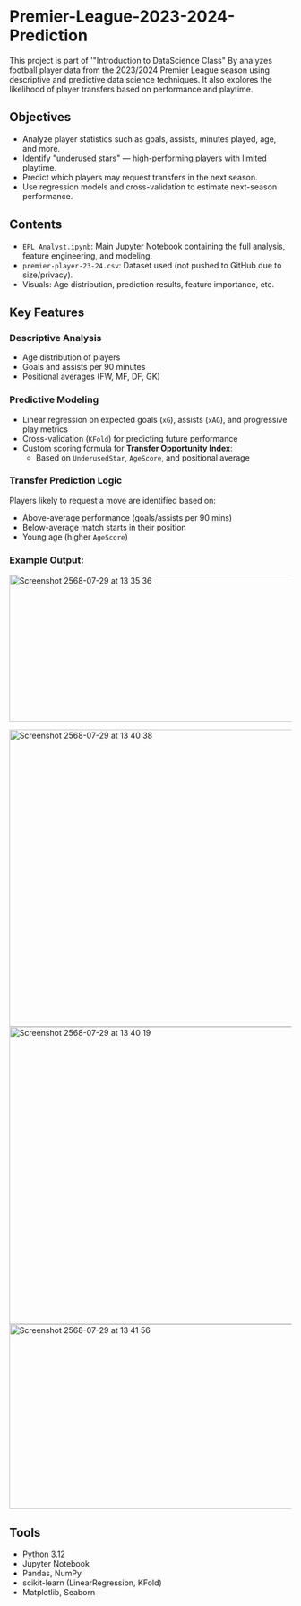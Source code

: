 # Premier-League-2023-2024-Prediction

This project is part of '"Introduction to DataScience Class" By analyzes football player data from the 2023/2024 Premier League season using descriptive and predictive data science techniques. It also explores the likelihood of player transfers based on performance and playtime.

## Objectives

- Analyze player statistics such as goals, assists, minutes played, age, and more.
- Identify "underused stars" — high-performing players with limited playtime.
- Predict which players may request transfers in the next season.
- Use regression models and cross-validation to estimate next-season performance.

## Contents

- `EPL Analyst.ipynb`: Main Jupyter Notebook containing the full analysis, feature engineering, and modeling.
- `premier-player-23-24.csv`: Dataset used (not pushed to GitHub due to size/privacy).
- Visuals: Age distribution, prediction results, feature importance, etc.

##  Key Features

###  Descriptive Analysis
- Age distribution of players
- Goals and assists per 90 minutes
- Positional averages (FW, MF, DF, GK)

###  Predictive Modeling
- Linear regression on expected goals (`xG`), assists (`xAG`), and progressive play metrics
- Cross-validation (`KFold`) for predicting future performance
- Custom scoring formula for **Transfer Opportunity Index**:
  - Based on `UnderusedStar`, `AgeScore`, and positional average

###  Transfer Prediction Logic

Players likely to request a move are identified based on:

- Above-average performance (goals/assists per 90 mins)
- Below-average match starts in their position
- Young age (higher `AgeScore`)

###  Example Output: </ba>

<img width="585" height="262" alt="Screenshot 2568-07-29 at 13 35 36" src="https://github.com/user-attachments/assets/f907add5-a6cb-40c5-98a1-8563a1329721" /> </ba>

<img width="1118" height="530" alt="Screenshot 2568-07-29 at 13 40 38" src="https://github.com/user-attachments/assets/40a621f6-ee43-4d77-a5b0-4f877b9ec884" />

<img width="1117" height="530" alt="Screenshot 2568-07-29 at 13 40 19" src="https://github.com/user-attachments/assets/04fb6bc0-8616-4b6e-85fb-db83116a423b" />

<img width="682" height="329" alt="Screenshot 2568-07-29 at 13 41 56" src="https://github.com/user-attachments/assets/642b61e6-034a-447d-b071-34560c687b20" />


## Tools 

- Python 3.12
- Jupyter Notebook
- Pandas, NumPy
- scikit-learn (LinearRegression, KFold)
- Matplotlib, Seaborn



